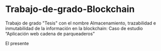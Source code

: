 # Trabajo-de-grado-Blockchain
Trabajo de grado "Tesis" con el nombre Almacenamiento, trazabilidad e inmutabilidad de la información en la blockchain: Caso de  estudio “Aplicación web cadena de parqueaderos”

El presente
